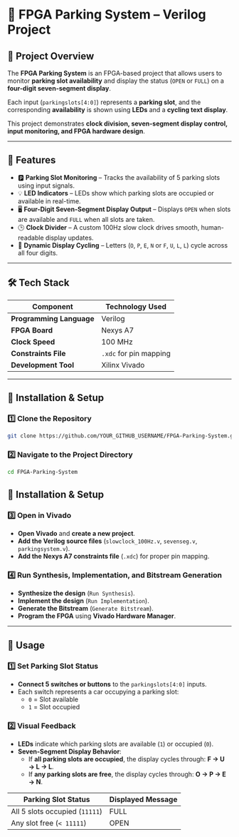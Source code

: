 # 🚗 FPGA Parking System – Verilog Project

## 📌 Project Overview

The **FPGA Parking System** is an FPGA-based project that allows users to monitor **parking slot availability** and display the status (`OPEN` or `FULL`) on a **four-digit seven-segment display**.

Each input (`parkingslots[4:0]`) represents a **parking slot**, and the corresponding **availability** is shown using **LEDs** and a **cycling text display**.

This project demonstrates **clock division, seven-segment display control, input monitoring, and FPGA hardware design**.

---

## 🚀 Features

- 🅿️ **Parking Slot Monitoring** – Tracks the availability of 5 parking slots using input signals.
- 💡 **LED Indicators** – LEDs show which parking slots are occupied or available in real-time.
- 🖥️ **Four-Digit Seven-Segment Display Output** – Displays `OPEN` when slots are available and `FULL` when all slots are taken.
- 🕒 **Clock Divider** – A custom 100Hz slow clock drives smooth, human-readable display updates.
- 🔄 **Dynamic Display Cycling** – Letters (`O`, `P`, `E`, `N` or `F`, `U`, `L`, `L`) cycle across all four digits.

---

## 🛠️ Tech Stack

| Component | Technology Used |
|-----------|------------------|
| **Programming Language** | Verilog |
| **FPGA Board** | Nexys A7 |
| **Clock Speed** | 100 MHz |
| **Constraints File** | `.xdc` for pin mapping |
| **Development Tool** | Xilinx Vivado |

---

## 📂 Installation & Setup

### 1️⃣ **Clone the Repository**
```sh
git clone https://github.com/YOUR_GITHUB_USERNAME/FPGA-Parking-System.git
```

### 2️⃣ Navigate to the Project Directory
```sh
cd FPGA-Parking-System
```

## 📂 Installation & Setup

### 3️⃣ **Open in Vivado**
- **Open Vivado** and **create a new project**.
- **Add the Verilog source files** (`slowclock_100Hz.v`, `sevenseg.v`, `parkingsystem.v`).
- **Add the Nexys A7 constraints file** (`.xdc`) for proper pin mapping.

### 4️⃣ **Run Synthesis, Implementation, and Bitstream Generation**
- **Synthesize the design** (`Run Synthesis`).
- **Implement the design** (`Run Implementation`).
- **Generate the Bitstream** (`Generate Bitstream`).
- **Program the FPGA** using **Vivado Hardware Manager**.

---

## 📜 Usage

### **1️⃣ Set Parking Slot Status**
- **Connect 5 switches or buttons** to the `parkingslots[4:0]` inputs.
- Each switch represents a car occupying a parking slot:
  - `0` = Slot available
  - `1` = Slot occupied

### **2️⃣ Visual Feedback**
- **LEDs** indicate which parking slots are available (`1`) or occupied (`0`).
- **Seven-Segment Display Behavior**:
  - If **all parking slots are occupied**, the display cycles through: **F → U → L → L**.
  - If **any parking slots are free**, the display cycles through: **O → P → E → N**.

| **Parking Slot Status** | **Displayed Message** |
|-------------------------|------------------------|
| All 5 slots occupied (`11111`) | FULL |
| Any slot free (`< 11111`) | OPEN |
